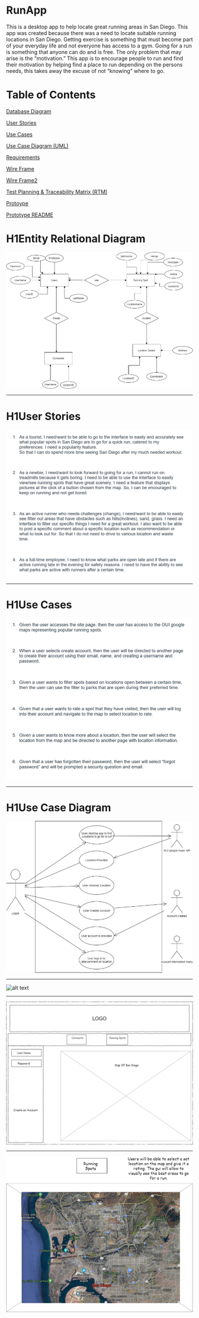 # RunApp
This is a desktop app to help locate great running areas in San Diego.
This app was created because there was a need to locate suitable running locations in San Diego. Getting exercise is something that must become part of your everyday life and not everyone has access to a gym. Going for a run is something that anyone can do and is free. The only problem that may arise is the “motivation.” This app is to encourage people to run and find their motivation by helping find a place to run depending on the persons needs, this takes away the excuse of not “knowing” where to go.

# Table of Contents


[Database Diagram](https://github.com/topher-chris/RunApp/blob/master/Database%20Diagram.jpg)

[User Stories](https://github.com/topher-chris/RunApp/blob/master/User%20Stories.PNG)

[Use Cases](https://github.com/topher-chris/RunApp/blob/master/Use%20Cases.PNG)

[Use Case Diagram (UML)](https://github.com/topher-chris/RunApp/blob/master/Use-Case%20Diagram%20(UML).png)

[Requirements](https://github.com/topher-chris/RunApp)

[Wire Frame](https://github.com/topher-chris/RunApp/blob/master/WireFrame%20Page-1.jpg)

[Wire Frame2](https://github.com/topher-chris/RunApp/blob/master/WireFram-Page-2.jpg)

[Test Planning & Traceability Matrix (RTM)](https://github.com/topher-chris/RunApp/blob/master/Test%20Planning%26RTM.pdf)

[Protoype](https://github.com/topher-chris/RunApp/blob/master/Prototype.html)

[Prototype README](https://github.com/topher-chris/RunApp/blob/master/Prototype%20README)



# H1Entity Relational Diagram
![alt text](https://github.com/topher-chris/RunApp/blob/master/Database%20Diagram.jpg)

___
# H1User Stories
![alt text](https://github.com/topher-chris/RunApp/blob/master/User%20Stories.PNG)

___
# H1Use Cases
![alt text](https://github.com/topher-chris/RunApp/blob/master/Use%20Cases.PNG)

___
# H1Use Case Diagram
![alt text](https://github.com/topher-chris/RunApp/blob/master/Use-Case%20Diagram%20(UML).png)

___
![alt text](https://github.com/topher-chris/RunApp)

___

![alt text](https://github.com/topher-chris/RunApp/blob/master/WireFrame%20Page-1.jpg)

___

![alt text](https://github.com/topher-chris/RunApp/blob/master/WireFram-Page-2.jpg)
